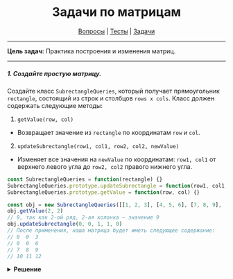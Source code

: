 <div align="center">

# Задачи по матрицам

[Вопросы](https://github.com/dollaween/javascript-questions)
|
[Тесты](https://github.com/dollaween/javascript-tests)
|
[Задачи](https://github.com/dollaween/javascript-tasks)

</div>

---

**Цель задач:** Практика построения и изменения матриц.

---

##### 1. Создайте простую матрицу.
Создайте класс `SubrectangleQueries`, который получает прямоугольник `rectangle`, состоящий из строк и столбцов `rows x cols`. Класс должен содержать следующие методы:
1. `getValue(row, col)`
  * Возвращает значение из `rectangle` по координатам `row` и `col`.
2. `updateSubrectangle(row1, col1, row2, col2, newValue)`
  * Изменяет все значения на `newValue` по координатам: `row1, col1` от верхнего левого угла до `row2, col2` правого нижнего угла.

```js
const SubrectangleQueries = function(rectangle) {}
SubrectangleQueries.prototype.updateSubrectangle = function(row1, col1, row2, col2, newValue) {}
SubrectangleQueries.prototype.getValue = function(row, col) {}

const obj = new SubrectangleQueries([[1, 2, 3], [4, 5, 6], [7, 8, 9], [10, 11, 12]])
obj.getValue(2, 2)
// 9, так как 2-ой ряд, 2-ая колонка — значение 9
obj.updateSubrectangle(0, 0, 1, 1, 0)
// После применения, наша матрица будет иметь следующее содержание:
// 0  0  3
// 0  0  6
// 7  8  9
// 10 11 12
```

<details><summary><b>Решение</b></summary>
<p>

```javascript
const SubrectangleQueries = function(rectangle) {
  this.rectangle = rectangle
}

SubrectangleQueries.prototype.updateSubrectangle = function(row1, col1, row2, col2, newValue) {
  for (let i = row1; i <= row2; i++) {
    for (let k = col1; k <= col2; k++) {
      this.rectangle[i][k] = newValue
    }
  }
};

SubrectangleQueries.prototype.getValue = function(row, col) {
  return this.rectangle[row][col]
};
```

</p>
</details>
